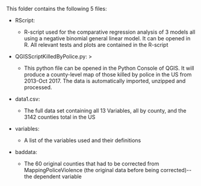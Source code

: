 This folder contains the following 5 files:

 * RScript: 
   - R-script used for the comparative regression analysis of 3 models all using a negative binomial general linear model.  It can be opened in R.  All relevant tests and plots are contained in the R-script
    
 * QGISScriptKilledByPolice.py:  >
   - This python file can be opened in the Python Console of QGIS.  It will produce a county-level map of those killed by police in the US from 2013-Oct 2017.  The data is automatically imported, unzipped and processed.
    
 * data1.csv: 
   - The full data set containing all 13 Variables, all by county, and the 3142 counties total in the US
    
 * variables: 
   - A list of the variables used and their definitions
    
 * baddata: 
   - The 60 original counties that had to be corrected from MappingPoliceViolence (the original data before being corrected)--the dependent variable
